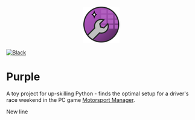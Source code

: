 <p align="center">
<a>
    <img src="purple_logo.svg" alt="Puuuuuuuuuuuuuuuurple" height="96">
</a>
</p>

</a>
<a href="https://github.com/psf/black">
    <img src="https://img.shields.io/badge/code/style-black-000000.svg"
         alt="Black" />
</a>
</p>

# Purple
A toy project for up-skilling Python - finds the optimal setup for a driver's
race weekend in the PC game [Motorsport Manager](http://www.motorsportmanager.com/).

New line
